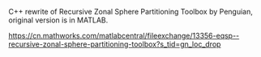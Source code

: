 C++ rewrite of Recursive Zonal Sphere Partitioning Toolbox by Penguian, original version is in MATLAB.

https://cn.mathworks.com/matlabcentral/fileexchange/13356-eqsp--recursive-zonal-sphere-partitioning-toolbox?s_tid=gn_loc_drop